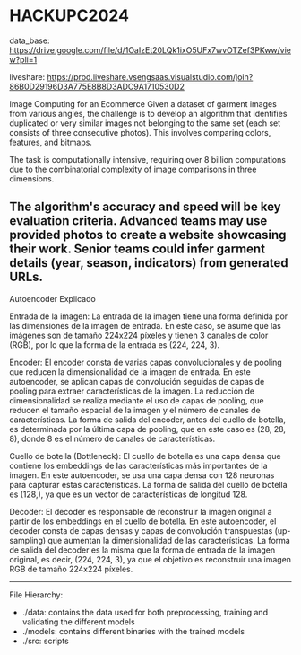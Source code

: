# HACKUPC2024

data_base: https://drive.google.com/file/d/1OaIzEt20LQk1ixO5UFx7wvOTZef3PKww/view?pli=1

liveshare: https://prod.liveshare.vsengsaas.visualstudio.com/join?86B0D29196D3A775E8B8D3ADC9A1710530D2

Image Computing for an Ecommerce
Given a dataset of garment images from various angles, the challenge is to develop an algorithm that identifies 
duplicated or very similar images not belonging to the same set (each set consists of three consecutive photos). 
This involves comparing colors, features, and bitmaps.

The task is computationally intensive, requiring over 8 billion computations due to the combinatorial complexity of 
image comparisons in three dimensions.

The algorithm's accuracy and speed will be key evaluation criteria. Advanced teams may use provided photos to create
 a website showcasing their work. Senior teams could infer garment details (year, season, indicators) from generated
  URLs.
--------------------------------------------------------------------------------------------------------------------
Autoencoder Explicado



  Entrada de la imagen:
      La entrada de la imagen tiene una forma definida por las dimensiones de la imagen de entrada. En este caso, se asume que las imágenes son de tamaño 224x224 píxeles y tienen 3 canales de color (RGB), por lo que la forma de la entrada es (224, 224, 3).

  Encoder:
      El encoder consta de varias capas convolucionales y de pooling que reducen la dimensionalidad de la imagen de entrada. En este autoencoder, se aplican capas de convolución seguidas de capas de pooling para extraer características de la imagen. La reducción de dimensionalidad se realiza mediante el uso de capas de pooling, que reducen el tamaño espacial de la imagen y el número de canales de características.
      La forma de salida del encoder, antes del cuello de botella, es determinada por la última capa de pooling, que en este caso es (28, 28, 8), donde 8 es el número de canales de características.

  Cuello de botella (Bottleneck):
      El cuello de botella es una capa densa que contiene los embeddings de las características más importantes de la imagen. En este autoencoder, se usa una capa densa con 128 neuronas para capturar estas características. La forma de salida del cuello de botella es (128,), ya que es un vector de características de longitud 128.

  Decoder:
      El decoder es responsable de reconstruir la imagen original a partir de los embeddings en el cuello de botella. En este autoencoder, el decoder consta de capas densas y capas de convolución transpuestas (up-sampling) que aumentan la dimensionalidad de las características.
      La forma de salida del decoder es la misma que la forma de entrada de la imagen original, es decir, (224, 224, 3), ya que el objetivo es reconstruir una imagen RGB de tamaño 224x224 píxeles.





--------------------------------------------------------------------------------------------------------------------
File Hierarchy:

- ./data: contains the data used for both preprocessing, training and validating the different models
- ./models: contains different binaries with the trained models
- ./src: scripts